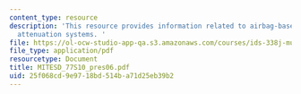 ```yaml
---
content_type: resource
description: 'This resource provides information related to airbag-based crew impact
  attenuation systems. '
file: https://ol-ocw-studio-app-qa.s3.amazonaws.com/courses/ids-338j-multidisciplinary-system-design-optimization-spring-2010/25f068cd9e9718bd514ba71d25eb39b2_MITESD_77S10_pres06.pdf
file_type: application/pdf
resourcetype: Document
title: MITESD_77S10_pres06.pdf
uid: 25f068cd-9e97-18bd-514b-a71d25eb39b2
---
```

